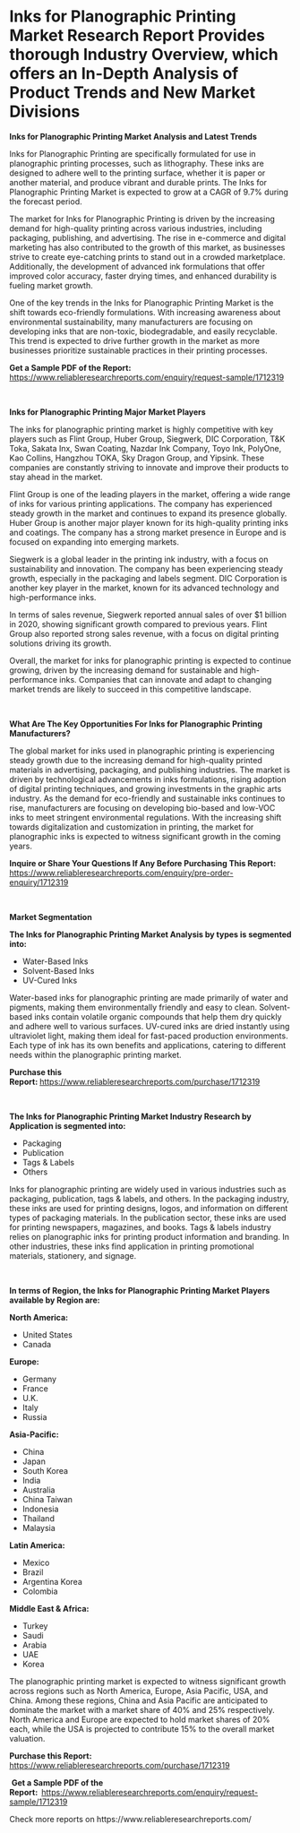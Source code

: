 <p><h1>Inks for Planographic Printing Market Research Report Provides thorough Industry Overview, which offers an In-Depth Analysis of Product Trends and New Market Divisions</h1></p><p><strong>Inks for Planographic Printing Market Analysis and Latest Trends</strong></p>
<p><p>Inks for Planographic Printing are specifically formulated for use in planographic printing processes, such as lithography. These inks are designed to adhere well to the printing surface, whether it is paper or another material, and produce vibrant and durable prints. The Inks for Planographic Printing Market is expected to grow at a CAGR of 9.7% during the forecast period.</p><p>The market for Inks for Planographic Printing is driven by the increasing demand for high-quality printing across various industries, including packaging, publishing, and advertising. The rise in e-commerce and digital marketing has also contributed to the growth of this market, as businesses strive to create eye-catching prints to stand out in a crowded marketplace. Additionally, the development of advanced ink formulations that offer improved color accuracy, faster drying times, and enhanced durability is fueling market growth.</p><p>One of the key trends in the Inks for Planographic Printing Market is the shift towards eco-friendly formulations. With increasing awareness about environmental sustainability, many manufacturers are focusing on developing inks that are non-toxic, biodegradable, and easily recyclable. This trend is expected to drive further growth in the market as more businesses prioritize sustainable practices in their printing processes.</p></p>
<p><strong>Get a Sample PDF of the Report:&nbsp;</strong> <a href="https://www.reliableresearchreports.com/enquiry/request-sample/1712319">https://www.reliableresearchreports.com/enquiry/request-sample/1712319</a></p>
<p>&nbsp;</p>
<p><strong>Inks for Planographic Printing Major Market Players</strong></p>
<p><p>The inks for planographic printing market is highly competitive with key players such as Flint Group, Huber Group, Siegwerk, DIC Corporation, T&K Toka, Sakata Inx, Swan Coating, Nazdar Ink Company, Toyo Ink, PolyOne, Kao Collins, Hangzhou TOKA, Sky Dragon Group, and Yipsink. These companies are constantly striving to innovate and improve their products to stay ahead in the market.</p><p>Flint Group is one of the leading players in the market, offering a wide range of inks for various printing applications. The company has experienced steady growth in the market and continues to expand its presence globally. Huber Group is another major player known for its high-quality printing inks and coatings. The company has a strong market presence in Europe and is focused on expanding into emerging markets.</p><p>Siegwerk is a global leader in the printing ink industry, with a focus on sustainability and innovation. The company has been experiencing steady growth, especially in the packaging and labels segment. DIC Corporation is another key player in the market, known for its advanced technology and high-performance inks.</p><p>In terms of sales revenue, Siegwerk reported annual sales of over $1 billion in 2020, showing significant growth compared to previous years. Flint Group also reported strong sales revenue, with a focus on digital printing solutions driving its growth.</p><p>Overall, the market for inks for planographic printing is expected to continue growing, driven by the increasing demand for sustainable and high-performance inks. Companies that can innovate and adapt to changing market trends are likely to succeed in this competitive landscape.</p></p>
<p>&nbsp;</p>
<p><strong>What Are The Key Opportunities For Inks for Planographic Printing Manufacturers?</strong></p>
<p><p>The global market for inks used in planographic printing is experiencing steady growth due to the increasing demand for high-quality printed materials in advertising, packaging, and publishing industries. The market is driven by technological advancements in inks formulations, rising adoption of digital printing techniques, and growing investments in the graphic arts industry. As the demand for eco-friendly and sustainable inks continues to rise, manufacturers are focusing on developing bio-based and low-VOC inks to meet stringent environmental regulations. With the increasing shift towards digitalization and customization in printing, the market for planographic inks is expected to witness significant growth in the coming years.</p></p>
<p><strong>Inquire or Share Your Questions If Any Before Purchasing This Report:</strong> <a href="https://www.reliableresearchreports.com/enquiry/pre-order-enquiry/1712319">https://www.reliableresearchreports.com/enquiry/pre-order-enquiry/1712319</a></p>
<p>&nbsp;</p>
<p><strong>Market Segmentation</strong></p>
<p><strong>The Inks for Planographic Printing Market Analysis by types is segmented into:</strong></p>
<p><ul><li>Water-Based Inks</li><li>Solvent-Based Inks</li><li>UV-Cured Inks</li></ul></p>
<p><p>Water-based inks for planographic printing are made primarily of water and pigments, making them environmentally friendly and easy to clean. Solvent-based inks contain volatile organic compounds that help them dry quickly and adhere well to various surfaces. UV-cured inks are dried instantly using ultraviolet light, making them ideal for fast-paced production environments. Each type of ink has its own benefits and applications, catering to different needs within the planographic printing market.</p></p>
<p><strong>Purchase this Report:&nbsp;</strong><a href="https://www.reliableresearchreports.com/purchase/1712319">https://www.reliableresearchreports.com/purchase/1712319</a></p>
<p>&nbsp;</p>
<p><strong>The Inks for Planographic Printing Market Industry Research by Application is segmented into:</strong></p>
<p><ul><li>Packaging</li><li>Publication</li><li>Tags & Labels</li><li>Others</li></ul></p>
<p><p>Inks for planographic printing are widely used in various industries such as packaging, publication, tags & labels, and others. In the packaging industry, these inks are used for printing designs, logos, and information on different types of packaging materials. In the publication sector, these inks are used for printing newspapers, magazines, and books. Tags & labels industry relies on planographic inks for printing product information and branding. In other industries, these inks find application in printing promotional materials, stationery, and signage.</p></p>
<p>&nbsp;</p>
<p><strong>In terms of Region, the Inks for Planographic Printing Market Players available by Region are:</strong></p>
<p>
    <p> <strong> North America: </strong>
        <ul>
            <li>United States</li>
            <li>Canada</li>
        </ul>
        </p> 
    <p> <strong> Europe: </strong>
        <ul>
            <li>Germany</li>
            <li>France</li>
            <li>U.K.</li>
            <li>Italy</li>
            <li>Russia</li>
        </ul>
        </p> 
    <p> <strong> Asia-Pacific: </strong>
        <ul>
            <li>China</li>
            <li>Japan</li>
            <li>South Korea</li>
            <li>India</li>
            <li>Australia</li>
            <li>China Taiwan</li>
            <li>Indonesia</li>
            <li>Thailand</li>
            <li>Malaysia</li>
        </ul>
        </p> 
    <p> <strong> Latin America: </strong>
        <ul>
            <li>Mexico</li>
            <li>Brazil</li>
            <li>Argentina Korea</li>
            <li>Colombia</li>
        </ul>
        </p> 
    <p> <strong> Middle East & Africa: </strong>
        <ul>
            <li>Turkey</li>
            <li>Saudi</li>
            <li>Arabia</li>
            <li>UAE</li>
            <li>Korea</li>
        </ul>
    </p>
    </p>
<p><p>The planographic printing market is expected to witness significant growth across regions such as North America, Europe, Asia Pacific, USA, and China. Among these regions, China and Asia Pacific are anticipated to dominate the market with a market share of 40% and 25% respectively. North America and Europe are expected to hold market shares of 20% each, while the USA is projected to contribute 15% to the overall market valuation.</p></p>
<p><strong>Purchase this Report: </strong><a href="https://www.reliableresearchreports.com/purchase/1712319">https://www.reliableresearchreports.com/purchase/1712319</a></p>
<p>&nbsp;<strong>Get a Sample PDF of the Report:&nbsp;&nbsp;</strong><a href="https://www.reliableresearchreports.com/enquiry/request-sample/1712319">https://www.reliableresearchreports.com/enquiry/request-sample/1712319</a></p>
<p><strong></strong></p>
<p>Check more reports on https://www.reliableresearchreports.com/</p>